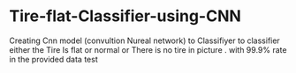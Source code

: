 # Tire-flat-Classifier-using-CNN
Creating Cnn model (convultion Nureal network) to Classifiyer  to classifier either the Tire Is flat or normal or There is no tire in picture . with 99.9% rate in the provided data test
